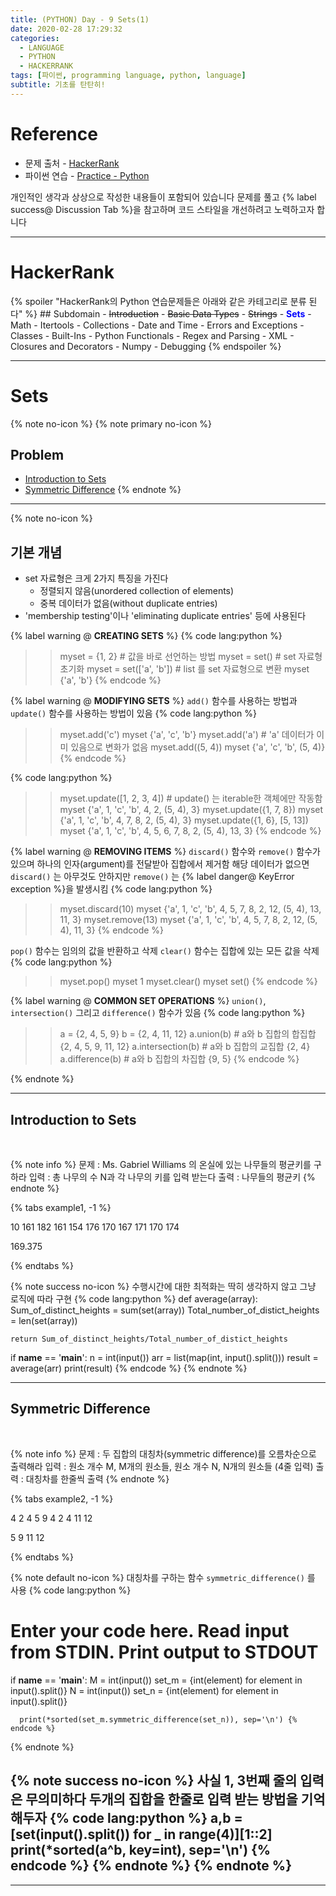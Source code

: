 ```yaml
---
title: (PYTHON) Day - 9 Sets(1)
date: 2020-02-28 17:29:32
categories:
  - LANGUAGE
  - PYTHON
  - HACKERRANK
tags: [파이썬, programming language, python, language]
subtitle: 기초를 탄탄히!
---
```


# Reference

- 문제 출처 - [HackerRank](https://www.hackerrank.com/dashboard)
- 파이썬 연습 - [Practice - Python](https://www.hackerrank.com/domains/python?filters%5Bstatus%5D%5B%5D=unsolved&badge_type=python)

개인적인 생각과 상상으로 작성한 내용들이 포함되어 있습니다
문제를 풀고 {% label success@ Discussion Tab %}을 참고하며 코드 스타일을 개선하려고 노력하고자 합니다

------

# HackerRank

  {% spoiler "HackerRank의 Python 연습문제들은 아래와 같은 카테고리로 분류 된다" %}
    ## Subdomain
      - ~~Introduction~~
      - ~~Basic Data Types~~
      - ~~Strings~~
      - <strong style="color:blue">Sets</strong>
      - Math
      - Itertools
      - Collections
      - Date and Time
      - Errors and Exceptions
      - Classes
      - Built-Ins
      - Python Functionals
      - Regex and Parsing
      - XML
      - Closures and Decorators
      - Numpy
      - Debugging
  {% endspoiler %}

------

# Sets

{% note no-icon %}
{% note primary no-icon %}
  ## Problem
  - [Introduction to Sets](#Introduction-to-Sets)
  - [Symmetric Difference](#Symmetric-Difference)
{% endnote %}

---

{% note no-icon %}
## 기본 개념

- set 자료형은 크게 2가지 특징을 가진다
  - 정렬되지 않음(unordered collection of elements)
  - 중복 데이터가 없음(without duplicate entries)
-  'membership testing'이나 'eliminating duplicate entries' 등에 사용된다


{% label warning @ **CREATING SETS** %}
{% code lang:python %}
  >> myset = {1, 2} # 값을 바로 선언하는 방법
  >> myset = set()  # set 자료형 초기화
  >> myset = set(['a', 'b']) # list 를 set 자료형으로 변환
  >> myset
  {'a', 'b'}  {% endcode %}

{% label warning @ **MODIFYING SETS** %}
`add()` 함수를 사용하는 방법과 `update()` 함수를 사용하는 방법이 있음
{% code lang:python %}
  >> myset.add('c')
  >> myset
  {'a', 'c', 'b'}
  >> myset.add('a') # 'a' 데이터가 이미 있음으로 변화가 없음
  >> myset.add((5, 4))
  >> myset
  {'a', 'c', 'b', (5, 4)} {% endcode %}  

{% code lang:python %}
  >> myset.update([1, 2, 3, 4]) # update() 는 iterable한 객체에만 작동함
  >> myset
  {'a', 1, 'c', 'b', 4, 2, (5, 4), 3}
  >> myset.update({1, 7, 8})
  >> myset
  {'a', 1, 'c', 'b', 4, 7, 8, 2, (5, 4), 3}
  >> myset.update({1, 6}, [5, 13])
  >> myset
  {'a', 1, 'c', 'b', 4, 5, 6, 7, 8, 2, (5, 4), 13, 3} {% endcode %}

{% label warning @ **REMOVING ITEMS** %}
`discard()` 함수와 `remove()` 함수가 있으며 하나의 인자(argument)를 전달받아 집합에서 제거함
해당 데이터가 없으면 `discard()` 는 아무것도 안하지만 `remove()` 는 {% label danger@ KeyError exception %}을 발생시킴
{% code lang:python %}
  >> myset.discard(10)
  >> myset
  {'a', 1, 'c', 'b', 4, 5, 7, 8, 2, 12, (5, 4), 13, 11, 3}
  >> myset.remove(13)
  >> myset
  {'a', 1, 'c', 'b', 4, 5, 7, 8, 2, 12, (5, 4), 11, 3} {% endcode %}  

`pop()` 함수는 임의의 값을 반환하고 삭제
`clear()` 함수는 집합에 있는 모든 값을 삭제
{% code lang:python %}
  >> myset.pop()
  >> myset
  1
  >> myset.clear()
  >> myset
  set() {% endcode %}

{% label warning @ **COMMON SET OPERATIONS** %}
`union()`, `intersection()` 그리고 `difference()` 함수가 있음
{% code lang:python %}
>> a = {2, 4, 5, 9}
>> b = {2, 4, 11, 12}
>> a.union(b) # a와 b 집합의 합집합
{2, 4, 5, 9, 11, 12}
>> a.intersection(b) # a와 b 집합의 교집합
{2, 4}
>> a.difference(b) # a와 b 집합의 차집합
{9, 5} {% endcode %}  

{% endnote %}

---

## Introduction to Sets

</br>

{% note info %}
문제 : Ms. Gabriel Williams 의 온실에 있는 나무들의 평균키를 구하라
입력 : 총 나무의 수 N과 각 나무의 키를 입력 받는다
출력 : 나무들의 평균키
{% endnote %}

{% tabs example1, -1 %}
  <!-- tab INPUT @code -->
  10
  161 182 161 154 176 170 167 171 170 174
  <!-- endtab -->

  <!-- tab OUTPUT @code -->
  169.375
  <!-- endtab -->
{% endtabs %}

{% note success no-icon %}
  수행시간에 대한 최적화는 딱히 생각하지 않고 그냥 로직에 따라 구현
  {% code lang:python %}
  def average(array):
    Sum_of_distinct_heights = sum(set(array))
    Total_number_of_distict_heights = len(set(array))

    return Sum_of_distinct_heights/Total_number_of_distict_heights

  if __name__ == '__main__':
      n = int(input())
      arr = list(map(int, input().split()))
      result = average(arr)
      print(result) {% endcode %}
{% endnote %}

---

## Symmetric Difference

</br>

{% note info %}
문제 : 두 집합의 대칭차(symmetric difference)를 오름차순으로 출력해라
입력 : 원소 개수 M, M개의 원소들, 원소 개수 N, N개의 원소들 (4줄 입력)
출력 : 대칭차를 한줄씩 출력
{% endnote %}

{% tabs example2, -1 %}
  <!-- tab INPUT @code -->
  4
  2 4 5 9
  4
  2 4 11 12
  <!-- endtab -->

  <!-- tab OUTPUT @code -->
  5
  9
  11
  12
  <!-- endtab -->
{% endtabs %}

{% note default no-icon %}
  대칭차를 구하는 함수 `symmetric_difference()` 를 사용
  {% code lang:python %}
  # Enter your code here. Read input from STDIN. Print output to STDOUT

  if __name__ == '__main__':
      M = int(input())
      set_m = {int(element) for element in input().split()}
      N = int(input())
      set_n = {int(element) for element in input().split()}

      print(*sorted(set_m.symmetric_difference(set_n)), sep='\n') {% endcode %}
{% endnote %}

{% note success no-icon %}
  사실 1, 3번째 줄의 입력은 무의미하다
  두개의 집합을 한줄로 입력 받는 방법을 기억해두자
  {% code lang:python %}
      a,b = [set(input().split()) for _ in range(4)][1::2]
      print(*sorted(a^b, key=int), sep='\n')  {% endcode %}
{% endnote %}
{% endnote %}
---
---
